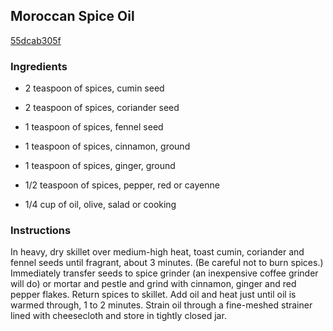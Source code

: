 ## Moroccan Spice Oil

[55dcab305f](http://www.vegetariantimes.com/recipe/moroccan-spice-oil/)

### Ingredients

 - 2 teaspoon of spices, cumin seed

 - 2 teaspoon of spices, coriander seed

 - 1 teaspoon of spices, fennel seed

 - 1 teaspoon of spices, cinnamon, ground

 - 1 teaspoon of spices, ginger, ground

 - 1/2 teaspoon of spices, pepper, red or cayenne

 - 1/4 cup of oil, olive, salad or cooking

### Instructions

In heavy, dry skillet over medium-high heat, toast cumin, coriander and fennel seeds until fragrant, about 3 minutes. (Be careful not to burn spices.) Immediately transfer seeds to spice grinder (an inexpensive coffee grinder will do) or mortar and pestle and grind with cinnamon, ginger and red pepper flakes. Return spices to skillet. Add oil and heat just until oil is warmed through, 1 to 2 minutes. Strain oil through a fine-meshed strainer lined with cheesecloth and store in tightly closed jar.